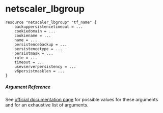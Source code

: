 # netscaler_lbgroup

```
resource "netscaler_lbgroup" "tf_name" {
    backuppersistencetimeout = ...
    cookiedomain = ...
    cookiename = ...
    name = ...
    persistencebackup = ...
    persistencetype = ...
    persistmask = ...
    rule = ...
    timeout = ...
    usevserverpersistency = ...
    v6persistmasklen = ...
}
```

##### Argument Reference

See [official documentation page](https://developer-docs.citrix.com/projects/netscaler-nitro-api/en/11.0/configuration/load-balancing/lbgroup/lbgroup/) for possible values for these arguments and for an exhaustive list of arguments.


